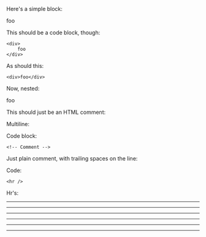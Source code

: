 Here's a simple block:

<div>
    foo
</div>

This should be a code block, though:

	<div>
	    foo
	</div>

As should this:

	<div>foo</div>

Now, nested:

<div>
    <div>
        <div>
            foo
        </div>
    </div>
</div>

This should just be an HTML comment:

<!-- Comment -->

Multiline:

<!--
Blah
Blah
-->

Code block:

	<!-- Comment -->

Just plain comment, with trailing spaces on the line:

<!-- foo -->   

Code:

	<hr />
	
Hr's:

<hr/>

<hr />

<hr/>  

<hr /> 

<hr class="foo" id="bar" />

<hr class="foo" id="bar"/>

